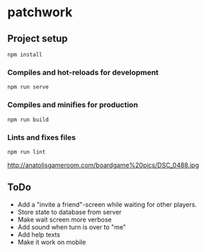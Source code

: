 # patchwork

## Project setup
```
npm install
```

### Compiles and hot-reloads for development
```
npm run serve
```

### Compiles and minifies for production
```
npm run build
```

### Lints and fixes files
```
npm run lint
```


http://anatolisgameroom.com/boardgame%20pics/DSC_0488.jpg

## ToDo
- Add a "invite a friend"-screen while waiting for other players.
- Store state to database from server
- Make wait screen more verbose
- Add sound when turn is over to "me"
- Add help texts
- Make it work on mobile
